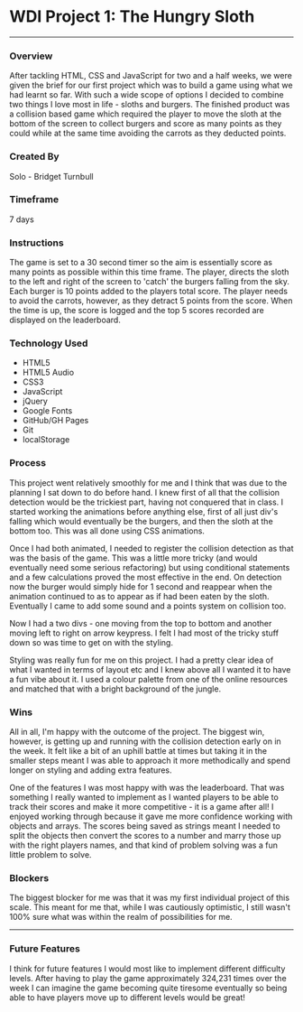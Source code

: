 # WDI Project 1: The Hungry Sloth 

---

### Overview
   After tackling HTML, CSS and JavaScript for two and a half weeks, we were given the brief for our first project which was to build a game using what we had learnt so far. With such a wide scope of options I decided to combine two things I love most in life - sloths and burgers. The finished product was a collision based game which required the player to move the sloth at the bottom of the screen to collect burgers and score as many points as they could while at the same time avoiding the carrots as they deducted points.

### Created By
  Solo - Bridget Turnbull


### Timeframe
  7 days

### Instructions
  The game is set to a 30 second timer so the aim is essentially score as many points as possible within this time frame.
  The player, directs the sloth to the left and right of the screen to 'catch' the burgers falling from the sky. Each burger is 10 points added to the players total score.
  The player needs to avoid the carrots, however, as they detract 5 points from the score.
  When the time is up, the score is logged and the top 5 scores recorded are displayed on the leaderboard.

### Technology Used
  * HTML5
  * HTML5 Audio
  * CSS3
  * JavaScript
  * jQuery
  * Google Fonts
  * GitHub/GH Pages
  * Git
  * localStorage

### Process
  This project went relatively smoothly for me and I think that was due to the
  planning I sat down to do before hand. I knew first of all that the collision
  detection would be the trickiest part, having not conquered that in class.
  I started working the animations before anything else, first of all just div's
  falling which would eventually be the burgers, and then the sloth at the bottom
  too. This was all done using CSS animations.

  Once I had both animated, I needed to register the collision detection as that was
  the basis of the game. This was a little more tricky (and would eventually
  need some serious refactoring) but using conditional statements and a few calculations
  proved the most effective in the end. On detection now the burger would simply
  hide for 1 second and reappear when the animation continued to as to appear as if
  had been eaten by the sloth. Eventually I came to add some sound and a points system on
  collision too.

  Now I had a two divs - one moving from the top to bottom and another moving left
  to right on arrow keypress. I felt I had most of the tricky stuff down so was
  time to get on with the styling.

  Styling was really fun for me on this project. I had a pretty clear idea of what
  I wanted in terms of layout etc and I knew above all I wanted it to have a fun
  vibe about it. I used a colour palette from one of the online resources and matched
  that with a bright background of the jungle.

### Wins
  All in all, I'm happy with the outcome of the project. The biggest win, however,
  is getting up and running with the collision detection early on in the week. It
  felt like a bit of an uphill battle at times but taking it in the smaller steps
  meant I was able to approach it more methodically and spend longer on styling
  and adding extra features.

  One of the features I was most happy with was the leaderboard. That was something
  I really wanted to implement as I wanted players to be able to track their scores
  and make it more competitive - it is a game after all! I enjoyed working through
  because it gave me more confidence working with objects and arrays. The scores
  being saved as strings meant I needed to split the objects then convert the scores
  to a number and marry those up with the right players names, and that kind of
  problem solving was a fun little problem to solve.

### Blockers
  The biggest blocker for me was that it was my first individual project of this scale.
  This meant for me that, while I was cautiously optimistic, I still wasn't 100% sure what was within the realm of possibilities for me.

---

### Future Features
  I think for future features I would most like to implement different difficulty
  levels. After having to play the game approximately 324,231 times over the week I can
  imagine the game becoming quite tiresome eventually so being able to have players
  move up to different levels would be great!
